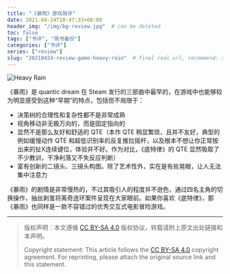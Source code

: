 ```yaml
---
title: "《暴雨》游戏简评"
date: 2021-04-24T10:47:33+08:00
header_img: "/img/bg-review.jpg"  # can be deleted
toc: false
tags: ["书评", "简书备份"]
categories: ["书评"]
series: ["review"]
slug: "20210424-review-game-heavy-rain"  # final real url, recommend: start by date, follow lower case words with hyphen splitter. E.g., `20230316-text-title`
---
```


![Heavy Rain](/img/posts/9835942-7614bdee456e3ce0.jpg "Heavy Rain")

《暴雨》是 quantic dream 在 Steam 发行的三部曲中最早的，在游戏中也能够较为明显感受到这种“早期”的特点，包括但不局限于：
* 决策树的合理性和复杂性都不是非常成熟
* 视角移动非无极万向的，而是固定指向的
* 显然不是那么友好和舒适的 QTE（本作 QTE 稍显繁琐，且并不友好，典型的例如缓慢动作 QTE 和超低识别率的反复推拉摇杆，以及根本不想让你正常按出来的扯X连续键位，体验并不好。作为对比，《底特律》的 QTE 显然吸取了不少教训，干净利落又不失反应判断）
* 富有创新的二镜头、三镜头构图。除了艺术性外，实在是有些晃眼，让人无法集中注意力

《暴雨》的剧情是非常慢热的，不过其吸引人的程度并不逊色，通过四名主角的切换操作，抽丝剥茧将离奇连环案件呈现在大家眼前。如果你喜欢《底特律》，那《暴雨》也同样是一款不容错过的优秀交互式电影冒险游戏。

---

> 版权声明：本文遵循 [CC BY-SA 4.0](https://creativecommons.org/licenses/by-sa/4.0/deed.zh) 版权协议，转载请附上原文出处链接和本声明。
>
> Copyright statement: This article follows the [CC BY-SA 4.0](https://creativecommons.org/licenses/by-sa/4.0/deed.en) copyright agreement. For reprinting, please attach the original source link and this statement.
